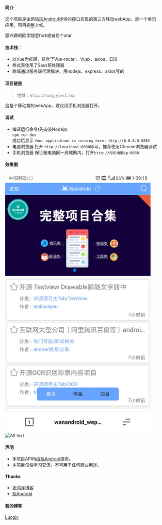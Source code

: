 #### 简介
这个项目是由网站[玩Android](http://www.wanandroid.com/)提供的接口实现的第三方移动webApp，是一个单页应用，项目完整上线。

感兴趣的同学随意fork或者给个star

#### 技术栈：
* 以Vue为框架，结合了Vue-router、Vuex、axios、ES6
* 样式表使用了Sass预处理器
* 跨域通过服务端代理解决，用nodejs、express、axios写的

#### 项目链接
>地址：`http://luogjytest.top`

这是个移动端的webApp，建议用手机浏览器打开。

#### 调试
* 编译运行命令(先安装Nodejs)  
`npm run dev`  
成功后显示 `Your application is running here: http://0.0.0.0:8080`
* 电脑浏览器
打开 `http://localhost:8080`即可，推荐使用Chrome浏览器调试
* 手机浏览器
保证跟电脑同一局域网内，打开`http://你的电脑ip:8080`

#### 效果图
![Alt text](shotcut/Screenshot1.jpg)
![Alt text](shotcut/lu1.gif)

#### 声明
* 本项目API均由[玩Android](http://www.wanandroid.com/)提供。
* 本项目仅供学习交流，不可用于任何商业用途。

#### Thanks
* [张鸿洋博客](http://blog.csdn.net/lmj623565791/)
* [玩Android](http://www.wanandroid.com/)

#### 我的博客
[Luogjy](https://segmentfault.com/u/luogjy)
